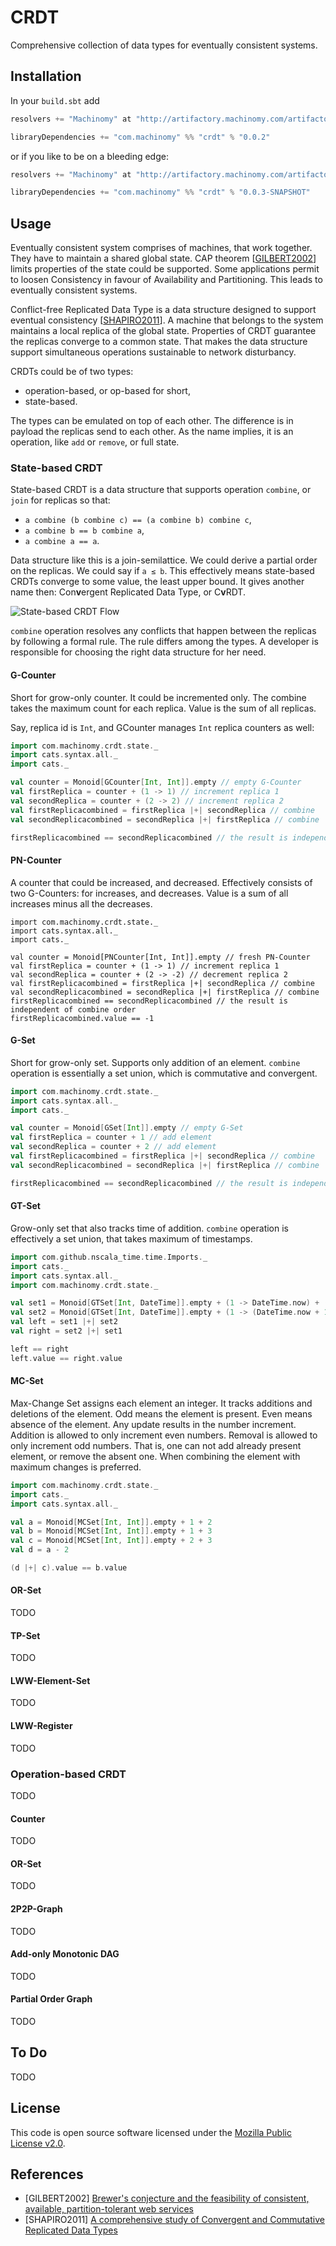 # CRDT

Comprehensive collection of data types for eventually consistent systems.

## Installation

In your `build.sbt` add

```scala
resolvers += "Machinomy" at "http://artifactory.machinomy.com/artifactory/release"

libraryDependencies += "com.machinomy" %% "crdt" % "0.0.2"
```

or if you like to be on a bleeding edge:

```scala
resolvers += "Machinomy" at "http://artifactory.machinomy.com/artifactory/snapshot"

libraryDependencies += "com.machinomy" %% "crdt" % "0.0.3-SNAPSHOT"
```

## Usage

Eventually consistent system comprises of machines, that work together. They have to maintain a shared global state.
CAP theorem [[GILBERT2002](#GILBERT2002)] limits properties of the state could be supported. Some applications permit to loosen Consistency
in favour of Availability and Partitioning. This leads to eventually consistent systems.

Conflict-free Replicated Data Type is a data structure designed to support eventual consistency [[SHAPIRO2011](#SHAPIRO2011)]. A machine that belongs to the system maintains a local replica of the global state.
Properties of CRDT guarantee the replicas converge to a common state. That makes the data structure
support simultaneous operations sustainable to network disturbancy.

CRDTs could be of two types:

- operation-based, or op-based for short,
- state-based.

The types can be emulated on top of each other. The difference is in payload the replicas send to each other.
As the name implies, it is an operation, like `add` or `remove`, or full state.

### State-based CRDT

State-based CRDT is a data structure that supports operation `combine`, or `join` for replicas so that:

* `a combine (b combine c) == (a combine b) combine c`,
* `a combine b == b combine a`,
* `a combine a == a`.

Data structure like this is a join-semilattice. We could derive a partial order on the replicas. We could say if `a ≤ b`. This effectively means state-based CRDTs converge to some value, the least upper bound. It gives another name then: Con<b>v</b>ergent Replicated Data Type, or C<b>v</b>RDT.

![State-based CRDT Flow](doc/images/state_based_crdt_flow.png)

`combine` operation resolves any conflicts that happen between the replicas by following a formal rule. The rule differs among the types. A developer is responsible for choosing the right data structure for her need.

#### G-Counter

Short for grow-only counter. It could be incremented only. The combine takes the maximum count for each replica. Value is the sum of all replicas.

Say, replica id is `Int`, and GCounter manages `Int` replica counters as well:

```scala
import com.machinomy.crdt.state._
import cats.syntax.all._
import cats._

val counter = Monoid[GCounter[Int, Int]].empty // empty G-Counter
val firstReplica = counter + (1 -> 1) // increment replica 1
val secondReplica = counter + (2 -> 2) // increment replica 2
val firstReplicacombined = firstReplica |+| secondReplica // combine
val secondReplicacombined = secondReplica |+| firstReplica // combine

firstReplicacombined == secondReplicacombined // the result is independent of combine order
```

#### PN-Counter

A counter that could be increased, and decreased. Effectively consists of two G-Counters: for increases, and decreases. Value is a sum of all increases minus
all the decreases.

```
import com.machinomy.crdt.state._
import cats.syntax.all._
import cats._

val counter = Monoid[PNCounter[Int, Int]].empty // fresh PN-Counter
val firstReplica = counter + (1 -> 1) // increment replica 1
val secondReplica = counter + (2 -> -2) // decrement replica 2
val firstReplicacombined = firstReplica |+| secondReplica // combine
val secondReplicacombined = secondReplica |+| firstReplica // combine
firstReplicacombined == secondReplicacombined // the result is independent of combine order
firstReplicacombined.value == -1
```

#### G-Set

Short for grow-only set. Supports only addition of an element. `combine` operation is essentially a set union,
which is commutative and convergent.

```scala
import com.machinomy.crdt.state._
import cats.syntax.all._
import cats._

val counter = Monoid[GSet[Int]].empty // empty G-Set
val firstReplica = counter + 1 // add element
val secondReplica = counter + 2 // add element
val firstReplicacombined = firstReplica |+| secondReplica // combine
val secondReplicacombined = secondReplica |+| firstReplica // combine

firstReplicacombined == secondReplicacombined // the result is independent of combine order
```

#### GT-Set

Grow-only set that also tracks time of addition. `combine` operation is effectively a set union, that takes maximum of timestamps.

```scala
import com.github.nscala_time.time.Imports._
import cats._
import cats.syntax.all._
import com.machinomy.crdt.state._

val set1 = Monoid[GTSet[Int, DateTime]].empty + (1 -> DateTime.now) + (2 -> (DateTime.now + 3.seconds))
val set2 = Monoid[GTSet[Int, DateTime]].empty + (1 -> (DateTime.now + 1.seconds)) + (3 -> (DateTime.now + 3.seconds))
val left = set1 |+| set2
val right = set2 |+| set1

left == right
left.value == right.value
```

#### MC-Set

Max-Change Set assigns each element an integer. It tracks additions and deletions of the element. Odd means the element is present.
Even means absence of the element. Any update results in the number increment. Addition is allowed to only increment even numbers.
Removal is allowed to only increment odd numbers. That is, one can not add already present element, or remove the absent one.
When combining the element with maximum changes is preferred.

```scala
import com.machinomy.crdt.state._
import cats._
import cats.syntax.all._

val a = Monoid[MCSet[Int, Int]].empty + 1 + 2
val b = Monoid[MCSet[Int, Int]].empty + 1 + 3
val c = Monoid[MCSet[Int, Int]].empty + 2 + 3
val d = a - 2

(d |+| c).value == b.value
```

#### OR-Set

TODO

#### TP-Set

TODO

#### LWW-Element-Set

TODO

#### LWW-Register

TODO

### Operation-based CRDT

TODO

#### Counter

TODO

#### OR-Set

TODO

#### 2P2P-Graph

TODO

#### Add-only Monotonic DAG

TODO

#### Partial Order Graph

TODO

## To Do

TODO

## License

This code is open source software licensed under the [Mozilla Public License v2.0](http://mozilla.org/MPL/2.0).

## References

* <a name="GILBERT2002">[GILBERT2002]</a> [Brewer's conjecture and the feasibility of consistent, available, partition-tolerant web services](http://dl.acm.org/citation.cfm?id=564601)
* <a name="SHAPIRO2011">[SHAPIRO2011]</a> [A comprehensive study of Convergent and Commutative Replicated Data Types](https://hal.inria.fr/inria-00555588/en/)
